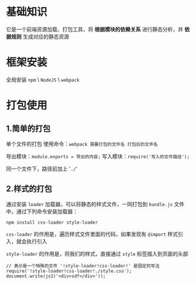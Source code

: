 # 基础知识

它是一个前端资源加载、打包工具，将 **根据模块的依赖关系** 进行静态分析，并 **依据规则** 生成对应的静态资源

# 框架安装

全局安装 `npm` \ `NodeJS` \ `webpack`

# 打包使用

## 1.简单的打包
单个文件的打包
使用命令：`webpack 需要打包的文件名 打包后的文件名`

导出模块：`module.exports = 导出的内容;`
写入模块：`require('写入的文件路径');`

同一个文件下，路径前加上 '`./`'

## 2.样式的打包

通过安装 `loader` 加载器，可以将静态的样式文件，一同打包到 `bundle.js` 文件中，通过下列命令安装加载器：
```
npm install css-loader style-loader
```
`css-loader` 的作用是，遍历样式文件里面的代码，如果发现有 `@import` 样式引入，就会执行引入

`style-loader` 的作用是，将我们的样式，直接通过 `style` 标签插入到页面的头部
```
// 表示是一个特殊的文件 '!style-loader!css-loader!' 是固定的写法
require('!style-loader!css-loader!./style.css');
document.write(js1('<div>sdf</div>'));
```



